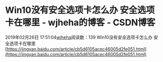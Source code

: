 # Win10没有安全选项卡怎么办 安全选项卡在哪里 - wjheha的博客 - CSDN博客
2019年02月26日 17:51:04[wjheha](https://me.csdn.net/wjheha)阅读数：139
Win10没有安全选项卡怎么办 安全选项卡在哪里
[https://jingyan.baidu.com/article/cb5d6105acec46005d2fe051.html](https://jingyan.baidu.com/article/cb5d6105acec46005d2fe051.html)

